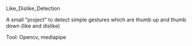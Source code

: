 Like_Dislike_Detection

A small "project" to detect simple gestures which are thumb up and thumb down (like and dislike)

Tool: Opencv, mediapipe

